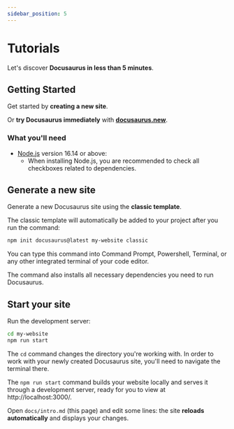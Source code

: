 ```yaml
---
sidebar_position: 5
---
```


# Tutorials

Let's discover **Docusaurus in less than 5 minutes**.

## Getting Started

Get started by **creating a new site**.

Or **try Docusaurus immediately** with **[docusaurus.new](https://docusaurus.new)**.

### What you'll need

- [Node.js](https://nodejs.org/en/download/) version 16.14 or above:
  - When installing Node.js, you are recommended to check all checkboxes related to dependencies.

## Generate a new site

Generate a new Docusaurus site using the **classic template**.

The classic template will automatically be added to your project after you run the command:

```bash
npm init docusaurus@latest my-website classic
```

You can type this command into Command Prompt, Powershell, Terminal, or any other integrated terminal of your code editor.

The command also installs all necessary dependencies you need to run Docusaurus.

## Start your site

Run the development server:

```bash
cd my-website
npm run start
```

The `cd` command changes the directory you're working with. In order to work with your newly created Docusaurus site, you'll need to navigate the terminal there.

The `npm run start` command builds your website locally and serves it through a development server, ready for you to view at http://localhost:3000/.

Open `docs/intro.md` (this page) and edit some lines: the site **reloads automatically** and displays your changes.
